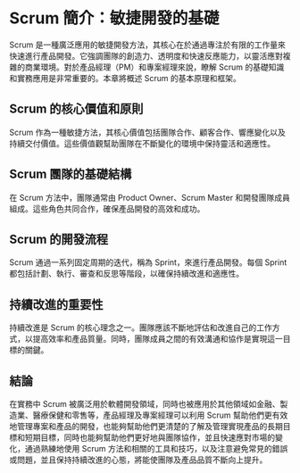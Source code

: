 
# Scrum 簡介：敏捷開發的基礎

Scrum 是一種廣泛應用的敏捷開發方法，其核心在於通過專注於有限的工作量來快速進行產品開發。它強調團隊的創造力、透明度和快速反應能力，以靈活應對複雜的商業環境。對於產品經理（PM）和專案經理來說，瞭解 Scrum 的基礎知識和實務應用是非常重要的。本章將概述 Scrum 的基本原理和框架。

## Scrum 的核心價值和原則

Scrum 作為一種敏捷方法，其核心價值包括團隊合作、顧客合作、響應變化以及持續交付價值。這些價值觀幫助團隊在不斷變化的環境中保持靈活和適應性。

## Scrum 團隊的基礎結構

在 Scrum 方法中，團隊通常由 Product Owner、Scrum Master 和開發團隊成員組成。這些角色共同合作，確保產品開發的高效和成功。

## Scrum 的開發流程

Scrum 通過一系列固定周期的迭代，稱為 Sprint，來進行產品開發。每個 Sprint 都包括計劃、執行、審查和反思等階段，以確保持續改進和適應性。

## 持續改進的重要性

持續改進是 Scrum 的核心理念之一。團隊應該不斷地評估和改進自己的工作方式，以提高效率和產品質量。同時，團隊成員之間的有效溝通和協作是實現這一目標的關鍵。


## 結論

在實務中 Scrum 被廣泛用於軟體開發領域，同時也被應用於其他領域如金融、製造業、醫療保健和零售等，產品經理及專案經理可以利用 Scrum 幫助他們更有效地管理專案和產品的開發，也能夠幫助他們更清楚的了解及管理實現產品的長期目標和短期目標，同時也能夠幫助他們更好地與團隊協作，並且快速應對市場的變化，通過熟練地使用 Scrum 方法和相關的工具和技巧，以及注意避免常見的錯誤或問題，並且保持持續改進的心態，將能使團隊及產品品質不斷向上提升。
